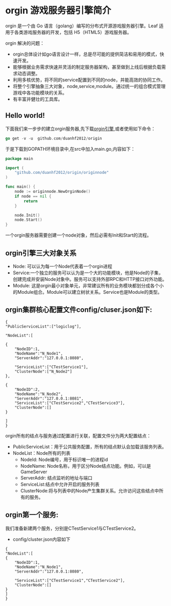 orgin 游戏服务器引擎简介
==================


orgin 是一个由 Go 语言（golang）编写的分布式开源游戏服务器引擎。Leaf 适用于各类游戏服务器的开发，包括 H5（HTML5）游戏服务器。

orgin 解决的问题：
* orgin总体设计如go语言设计一样，总是尽可能的提供简洁和易用的模式，快速开发。
* 能够根据业务需求快速并灵活的制定服务器架构，甚至做到上线后根据负载需求动态调整。
* 利用多核优势，将不同的service配置到不同的node，并能高效的协同工作。
* 将整个引擎抽象三大对象，node,service,module。通过统一的组合模式管理游戏中各功能模块的关系。
* 有丰富并健壮的工具库。

Hello world!
---------------
下面我们来一步步的建立orgin服务器,先下载[orgin引擎](github.com/duanhf2012/origin),或者使用如下命令：
```go
go get -v -u  github.com/duanhf2012/origin
```
于是下载到GOPATH环境目录中,在src中加入main.go,内容如下：
```go
package main

import (
	"github.com/duanhf2012/origin/originnode"
)

func main() {
	node := originnode.NewOrginNode()
	if node == nil {
		return
	}

	node.Init()
	node.Start()
}
```
一个orgin服务器需要创建一个node对象，然后必需有Init和Start的流程。

orgin引擎三大对象关系
---------------
* Node:   可以认为每一个Node代表着一个orgin进程
* Service:一个独立的服务可以认为是一个大的功能模块，他是Node的子集，创建完成并安装Node对象中。服务可以支持外部RPC和HTTP接口对外功能。
* Module: 这是orgin最小对象单元，非常建议所有的业务模块都划分成各个小的Module组合。Module可以建立树状关系。Service也是Module的类型。

orgin集群核心配置文件config/cluser.json如下:
---------------
```
{
"PublicServiceList":["logiclog"],

"NodeList":[

{
	"NodeID":1,
	"NodeName":"N_Node1",
	"ServerAddr":"127.0.0.1:8080",
	
	"ServiceList":["CTestService1"],
	"ClusterNode":["N_Node2"]
},

{
	"NodeID":2,
	"NodeName":"N_Node2",
	"ServerAddr":"127.0.0.1:8081",
	"ServiceList":["CTestService2","CTestService3"],
	"ClusterNode":[]
}

]
}
```
orgin所有的结点与服务通过配置进行关联，配置文件分为两大配置结点：
* PublicServiceList：用于公共服务配置，所有的结点默认会加载该服务列表。
* NodeList：Node所有的列表
    * NodeId:     Node编号，用于标识唯一的进程id
	* NodeName:   Node名称，用于区分Node结点功能。例如，可以是GameServer
	* ServerAddr: 结点监听的地址与端口
	* ServiceList:结点中允许开启的服务列表
	* ClusterNode:将与列表中的Node产生集群关系。允许访问这些结点中所有的服务。

orgin第一个服务:
---------------
我们准备新建两个服务，分别是CTestService1与CTestService2。
* config/cluster.json内容如下
```
{
"NodeList":[
{
	"NodeID":1,
	"NodeName":"N_Node1",
	"ServerAddr":"127.0.0.1:8080",
	
	"ServiceList":["CTestService1","CTestService2"],
	"ClusterNode":[]
}
]
}
```





